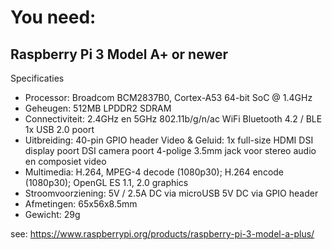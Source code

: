# You need:
## Raspberry Pi 3 Model A+ or newer

Specificaties
* Processor: Broadcom BCM2837B0, Cortex-A53 64-bit SoC @ 1.4GHz
* Geheugen: 512MB LPDDR2 SDRAM
* Connectiviteit:
2.4GHz en 5GHz 802.11b/g/n/ac WiFi
Bluetooth 4.2 / BLE
1x USB 2.0 poort
* Uitbreiding: 40-pin GPIO header
Video & Geluid:
1x full-size HDMI
DSI display poort
DSI camera poort
4-polige 3.5mm jack voor stereo audio en composiet video
* Multimedia: H.264, MPEG-4 decode (1080p30); H.264 encode (1080p30); OpenGL ES 1.1, 2.0 graphics
* Stroomvoorziening:
5V / 2.5A DC via microUSB
5V DC via GPIO header
* Afmetingen: 65x56x8.5mm
* Gewicht: 29g

see: https://www.raspberrypi.org/products/raspberry-pi-3-model-a-plus/




